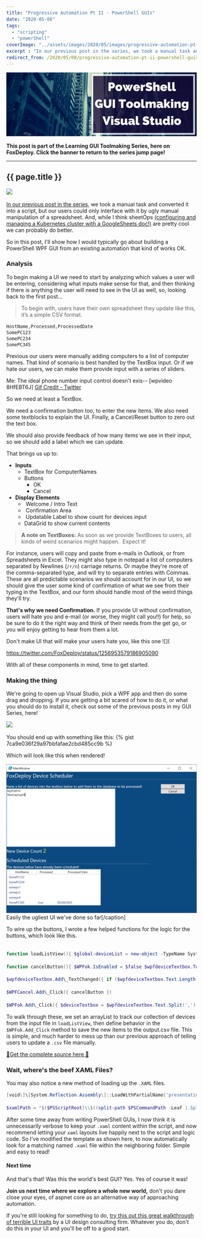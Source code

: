 ```yaml
---
title: "Progressive Automation Pt II - PowerShell GUIs"
date: "2020-05-08"
tags: 
  - "scripting"
  - "powerShell"
coverImage: "../assets/images/2020/05/images/progressive-automation-pt-ii.png"
excerpt : "In our previous post in the series, we took a manual task and converted it into a script, but our users could only interface with it by ugly manual manipulation of a spreadsheet.  So in this post, I'll show how I would typically go about building a PowerShell WPF GUI from an existing automation that kind of works OK."
redirect_from: /2020/05/08/progressive-automation-pt-ii-powershell-guis/
---
```

[![Learning PowerShell GUIs](../series/images/series_gui.webp)](/series/LearningGUIs)

**This post is part of the Learning GUI Toolmaking Series, here on FoxDeploy. Click the banner to return to the series jump page!**

* * *
##  {{ page.title }}
<img src="{{ page.coverImage }}">


[In our previous post in the series](http://foxdeploy.com/2019/09/10/progressive-automation-part-i/), we took a manual task and converted it into a script, but our users could only interface with it by ugly manual manipulation of a spreadsheet. And, while I think sheetOps [(configuring and managing a Kubernetes cluster with a GoogleSheets doc!)](https://twitter.com/danielepolencic/status/1254330583380979712) are pretty cool we can probably do better.

So in this post, I'll show how I would typically go about building a PowerShell WPF GUI from an existing automation that kind of works OK.

### Analysis

To begin making a UI we need to start by analyzing which values a user will be entering, considering what inputs make sense for that, and then thinking if there is anything the user will need to see in the UI as well, so, looking back to the first post...

> To begin with, users have their own spreadsheet they update like this, it’s a simple CSV format.


```
HostName,Processed,ProcessedDate 
SomePC123
SomePC234 
SomePC345 
```

Previous our users were manually adding computers to a list of computer names. That kind of scenario is best handled by the TextBox input. Or if we hate our users, we can make them provide input with a series of sliders.

Me: The ideal phone number input control doesn't exis-- \[wpvideo 8HfEBT6J\] [Gif Credit - Twitter](https://twitter.com/RandomNoun7/status/1256961724936097792)

So we need at least a TextBox.

We need a confirmation button too, to enter the new items. We also need some textblocks to explain the UI. Finally, a Cancel/Reset button to zero out the text box.

We should also provide feedback of how many items we see in their input, so we should add a label which we can update.

That brings us up to:

- **Inputs**
    - TextBox for ComputerNames
    - Buttons
        - OK
        - Cancel
- **Display Elements**
    -  Welcome / Intro Text
    -  Confirmation Area
    -  Updatable Label to show count for devices input
    - DataGrid to show current contents

> **A note on TextBoxes:** As soon as we provide TextBoxes to users, all kinds of weird scenarios might happen.  Expect it!

For instance, users will copy and paste from e-mails in Outlook, or from Spreadsheets in Excel. They might also type in notepad a list of computers separated by Newlines (`/r/n`) carriage returns. Or maybe they're more of the comma-separated type, and will try to separate entries with Commas.  These are all predictable scenarios we should account for in our UI, so we should give the user some kind of confirmation of what we see from their typing in the TextBox, and our form should handle most of the weird things they'll try.

**That's why we need Confirmation.** If you provide UI without confirmation, users will hate you and e-mail (or worse, they might call you!!) for help, so be sure to do it the right way and think of their needs from the get go, or you will enjoy getting to hear from them a lot.

Don't make UI that will make your users hate you, like this one ![](

https://twitter.com/FoxDeploy/status/1256953579186905090


With all of these components in mind, time to get started.

### Making the thing

We're going to open up Visual Studio, pick a WPF app and then do some drag and dropping. If you are getting a bit scared of how to do it, or what you should do to install it, check out some of the previous posts in my GUI Series, here!

![](http://foxdeploy.com/series/Learning-gui-toolmaking-series/)

You should end up with something like this:
{% gist 7ca9e036f29a97bbfafae2cbd485cc9b %}


Which will look like this when rendered!

![Shows a pretty ugly UI](../assets/images/2020/05/images/resultui.png) Easily the ugliest UI we've done so far\[/caption\]

To wire up the buttons, I wrote a few helped functions for the logic for the buttons, which look like this.

```powershell

function loadListView(){ $global:deviceList = new-object -TypeName System.Collections.ArrayList $devices = import-csv "$PSScriptRoot\\devices.csv" | Sort-Object Processed ForEach($device in $devices){ $global:deviceList.Add($device) } $WPFdevice\_listView.ItemsSource = $global:deviceList }

function cancelButton(){ $WPFok.IsEnabled = $false $wpfdeviceTextbox.Text = $null $wpflabelCounter.Text="Reset" }

$wpfdeviceTextbox.Add\_TextChanged({ if ($wpfdeviceTextbox.Text.Length -le 5){ return } $WPFok.IsEnabled = $true $deviceTextbox = $wpfdeviceTextbox.Text.Split(',').Split(\[System.Environment\]::NewLine).Where({$\_.Length -ge 3}) $count = $deviceTextbox.Count $wpflabelCounter.Text=$count })

$WPFCancel.Add\_Click({ cancelButton })

$WPFok.Add\_Click({ $deviceTextbox = $wpfdeviceTextbox.Text.Split(',').Split(\[System.Environment\]::NewLine).Where({$\_.Length -ge 3}) ForEach($item in $deviceTextbox){ $global:deviceList.Add(\[pscustomObject\]@{HostName=$item}) } set-content "$PSScriptRoot\\devices.csv" -Value $($deviceList | ConvertTo-csv -NoTypeInformation) cancelButton loadListView })

````

To walk through these, we set an arrayList to track our collection of devices from the input file in `loadListView`, then define behavior in the `$WPFok.Add_Click` method to save the new items to the output.csv file. This is simple, and much harder to mess up than our previous approach of telling users to update a `.csv` file manually.

[🔗Get the complete source here 🔗](https://gist.github.com/1RedOne/377f4c0d1ae209844f7f34ce9ecf581e#file-foxdeploy_newgui-xaml)

### Wait, where's the beef XAML Files?

You may also notice a new method of loading up the `.XAML` files.

```powershell
[void\]\[System.Reflection.Assembly\]::LoadWithPartialName('presentationframework')

$xamlPath = "$($PSScriptRoot)\\$((split-path $PSCommandPath -Leaf ).Split(".")\[0\]).xaml" if (-not(Test-Path $xamlPath)){ throw "Ensure that $xamlPath is present within $PSScriptRoot" } $inputXML = Get-Content $xamlPath $inputXML = $inputXML -replace 'mc:Ignorable="d"','' -replace "x:N",'N' -replace '^<Win.\*', '<Window' \[xml\]$XAML = $inputXML \[/code\]
```

After some time away from writing PowerShell GUIs, I now think it is unnecessarily verbose to keep your `.xaml` content within the script, and now recommend letting your `xaml` layouts live happily next to the script and logic code. So I've modified the template as shown here, to now automatically look for a matching named `.xaml` file within the neighboring folder. Simple and easy to read!

#### Next time

And that's that! Was this the world's best GUI? Yes. Yes of course it was!

**Join us next time where we explore a whole new world,** don't you dare close your eyes, of aspnet core as an alternative way of approaching automation.

If you're still looking for something to do, [try this out this great walkthrough of terrible UI traits](https://www.bagaar.be/insights/user-inyerface) by a UI design consulting firm. Whatever you do, don't do this in your UI and you'll be off to a good start.
